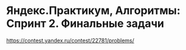 # Яндекс.Практикум, Алгоритмы: Спринт 2. Финальные задачи

https://contest.yandex.ru/contest/22781/problems/

